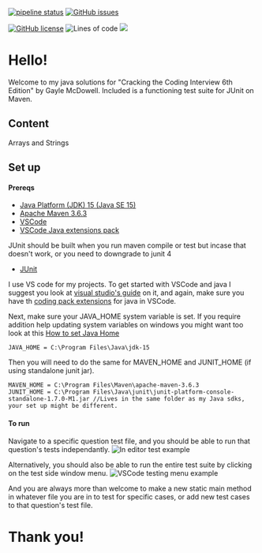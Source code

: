 [![pipeline status](https://gitlab.com/jsky.johnson/CTCI/badges/master/pipeline.svg)](https://gitlab.com/jsky.johnson/CTCI/-/commits/master)
[![GitHub issues](https://img.shields.io/github/issues/jskyjohnson/CTCI)](https://github.com/jskyjohnson/CTCI/issues)

[![GitHub license](https://img.shields.io/github/license/jskyjohnson/CTCI)](https://github.com/jskyjohnson/CTCI/blob/master/LICENSE)
![Lines of code](https://img.shields.io/tokei/lines/github/jskyjohnson/CTCI)
![](https://img.shields.io/badge/maven-v3.6.3-informational)

# Hello!
Welcome to my java solutions for "Cracking the Coding Interview 6th Edition" by Gayle McDowell. Included is a functioning test suite for JUnit on Maven.

## Content

Arrays and Strings

## Set up

#### Prereqs

- [Java Platform (JDK) 15 (Java SE 15)](https://www.oracle.com/java/technologies/javase-downloads.html)
- [Apache Maven 3.6.3](https://maven.apache.org/download.cgi)
- [VSCode](https://code.visualstudio.com/)
- [VSCode Java extensions pack](https://aka.ms/vscode-java-installer-win)

JUnit should be built when you run maven compile or test but incase that doesn't work, or you need to downgrade to junit 4
- [JUnit](https://github.com/junit-team/junit4/wiki/Download-and-Install)

I use VS code for my projects. To get started with VSCode and java I suggest you look at [visual studio's guide](https://code.visualstudio.com/docs/java/java-tutorial) on it, and again, make sure you have th [coding pack extensions](https://aka.ms/vscode-java-installer-win) for java in VSCode.


Next, make sure your JAVA_HOME system variable is set. If you require addition help updating system variables on windows you might want too look at this [How to set Java Home](https://www.wikihow.com/Set-Java-Home)
```
JAVA_HOME = C:\Program Files\Java\jdk-15
```

Then you will need to do the same for MAVEN_HOME and JUNIT_HOME (if using standalone junit jar).

```
MAVEN_HOME = C:\Program Files\Maven\apache-maven-3.6.3
JUNIT_HOME = C:\Program Files\Java\junit\junit-platform-console-standalone-1.7.0-M1.jar //Lives in the same folder as my Java sdks, your set up might be different.
```

#### To run

Navigate to a specific question test file, and you should be able to run that question's tests independantly. 
![In editor test example](https://i.imgur.com/BqLFZ31.png)

Alternatively, you should also be able to run the entire test suite by clicking on the test side window menu.
![VSCode testing menu example](https://i.imgur.com/hdSQ8Ki.png)

And you are always more than welcome to make a new static main method in whatever file you are in to test for specific cases, or add new test cases to that question's test file.

# Thank you!




